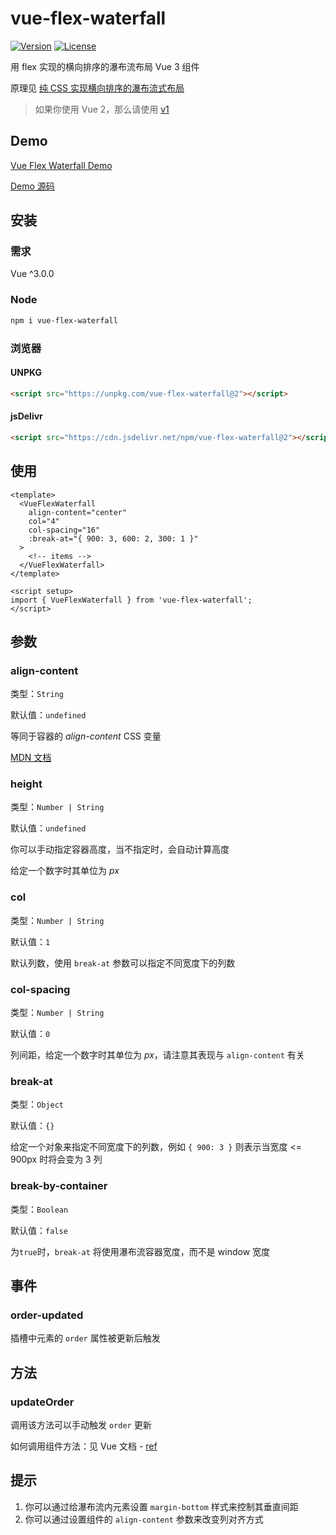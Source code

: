 # vue-flex-waterfall

[![Version](https://img.shields.io/npm/v/vue-flex-waterfall.svg?style=flat-square)](https://www.npmjs.com/package/vue-flex-waterfall)
[![License](https://img.shields.io/npm/l/vue-flex-waterfall.svg?style=flat-square)](LICENSE)

用 flex 实现的横向排序的瀑布流布局 Vue 3 组件

原理见 [纯 CSS 实现横向排序的瀑布流式布局](https://jessieji.com/2019/pure-css-masonry)

> 如果你使用 Vue 2，那么请使用 [v1](https://github.com/Tsuk1ko/vue-flex-waterfall/tree/v1)

## Demo

[Vue Flex Waterfall Demo](https://tsuk1ko.github.io/vue-flex-waterfall/)

[Demo 源码](src/App.vue)

## 安装

### 需求

Vue ^3.0.0

### Node

```bash
npm i vue-flex-waterfall
```

### 浏览器

#### UNPKG

```html
<script src="https://unpkg.com/vue-flex-waterfall@2"></script>
```

#### jsDelivr

```html
<script src="https://cdn.jsdelivr.net/npm/vue-flex-waterfall@2"></script>
```

## 使用

```vue
<template>
  <VueFlexWaterfall
    align-content="center"
    col="4"
    col-spacing="16"
    :break-at="{ 900: 3, 600: 2, 300: 1 }"
  >
    <!-- items -->
  </VueFlexWaterfall>
</template>

<script setup>
import { VueFlexWaterfall } from 'vue-flex-waterfall';
</script>
```

## 参数

### align-content

类型：`String`

默认值：`undefined`

等同于容器的 *align-content* CSS 变量

[MDN 文档](https://developer.mozilla.org/zh-CN/docs/Web/CSS/align-content)

### height

类型：`Number | String`

默认值：`undefined`

你可以手动指定容器高度，当不指定时，会自动计算高度

给定一个数字时其单位为 *px*

### col

类型：`Number | String`

默认值：`1`

默认列数，使用 `break-at` 参数可以指定不同宽度下的列数

### col-spacing

类型：`Number | String`

默认值：`0`

列间距，给定一个数字时其单位为 *px*，请注意其表现与 `align-content` 有关

### break-at

类型：`Object`

默认值：`{}`

给定一个对象来指定不同宽度下的列数，例如 `{ 900: 3 }` 则表示当宽度 <= 900px 时将会变为 3 列

### break-by-container

类型：`Boolean`

默认值：`false`

为`true`时，`break-at` 将使用瀑布流容器宽度，而不是 window 宽度

## 事件

### order-updated

插槽中元素的 `order` 属性被更新后触发

## 方法

### updateOrder

调用该方法可以手动触发 `order` 更新

如何调用组件方法：见 Vue 文档 - [ref](https://v3.cn.vuejs.org/api/special-attributes.html#ref)

## 提示

1. 你可以通过给瀑布流内元素设置 `margin-bottom` 样式来控制其垂直间距
2. 你可以通过设置组件的 `align-content` 参数来改变列对齐方式
